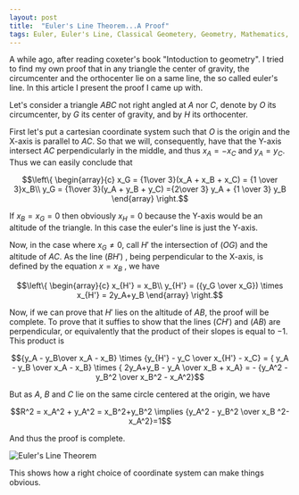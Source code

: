 ```yaml
---
layout: post
title:  "Euler's Line Theorem...A Proof"
tags: Euler, Euler's Line, Classical Geometery, Geometry, Mathematics, Proof
---
```


A while ago, after reading coxeter's book "Intoduction to geometry". I tried to find my own proof that in any triangle the center of gravity, the circumcenter and the orthocenter lie on a same line, the so called euler's line. In this article I present the proof I came up with.

Let's consider a triangle $ABC$ not right angled at $A$ nor $C$, denote by $O$ its circumcenter, by $G$ its center of gravity, and by $H$ its orthocenter.

First let's put a cartesian coordinate system such that $O$ is the origin and the X-axis is parallel to $AC$. So that we will, consequently, have that the Y-axis intersect $AC$ perpendicularly in the middle, and thus $x_A = -x_C$ and $y_A = y_C$.
Thus we can easily conclude that

$$\left\{
\begin{array}{c}
x_G = {1\over 3}(x_A + x_B + x_C) = {1 \over 3}x_B\\
y_G = {1\over 3}(y_A + y_B + y_C) ={2\over 3} y_A + {1 \over 3} y_B
\end{array}
\right.$$

If $x_B=x_G=0$ then obviously $x_H=0$ because the Y-axis would be an altitude of the triangle. In this case the euler's line is just the Y-axis.

Now, in the case where $x_G\neq0$, call $H'$ the intersection of $(OG)$ and the altitude of $AC$. As the line $(BH')$ , being perpendicular to the X-axis, is defined by the equation $x = x_B$ , we have

$$\left\{
\begin{array}{c}
x_{H'} = x_B\\
y_{H'}  = ({y_G \over x_G}) \times x_{H'} = 2y_A+y_B
\end{array}
\right.$$

Now, if we can prove that $H'$ lies on the altitude of $AB$, the proof will be complete.
To prove that it suffies to show that the lines $(CH')$ and $(AB)$ are perpendicular, or equivalently that the product of their slopes is equal to $-1$.
This product is

$${y_A - y_B\over x_A - x_B} \times {y_{H'} - y_C \over x_{H'} - x_C} =
{ y_A - y_B \over x_A - x_B} \times { 2y_A+y_B - y_A \over x_B + x_A}
= - {y_A^2 - y_B^2 \over x_B^2 - x_A^2}$$

But as $A$, $B$ and $C$ lie on the same circle centered at the origin, we have

$$R^2 = x_A^2 + y_A^2 = x_B^2+y_B^2  \implies {y_A^2 - y_B^2 \over x_B ^2-x_A^2}=1$$

And thus the proof is complete.

![Euler's Line Theorem](https://slachpi.github.io/Cat-s-Map/euler_line.svg)

This shows how a right choice of coordinate system can make things obvious.
